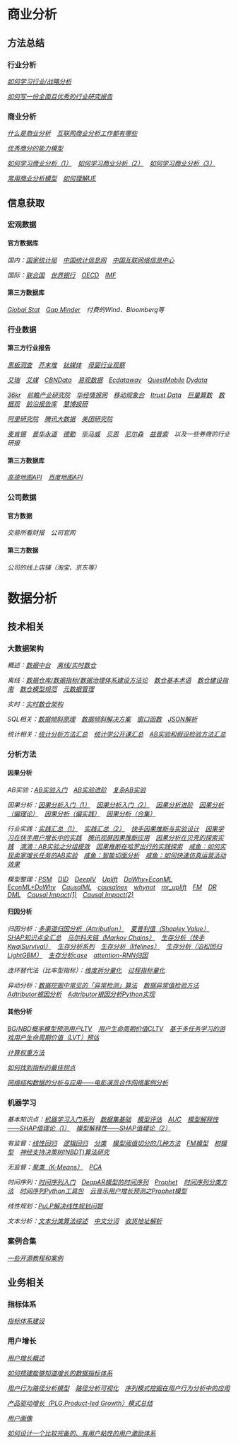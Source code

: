 
# 商业分析

## 方法总结

### 行业分析

*[如何学习行业/战略分析](https://mp.weixin.qq.com/s/q2f1yXQTYvq_OdqkHs69NA)*

*[如何写一份全面且优秀的行业研究报告](https://mp.weixin.qq.com/s/AtJpiE4tS0rTBSlnzer8ng)*

### 商业分析

*[什么是商业分析](https://mp.weixin.qq.com/s/VDJva2WWpqo5YRZQq0rbhA)&emsp;[互联网商业分析工作都有哪些](https://zhuanlan.zhihu.com/p/339530238)*

*[优秀商分的能力模型](https://mp.weixin.qq.com/s/Vgak3QWtvGKjtw4LBz0fYQ)*

*[如何学习商业分析（1）](https://mp.weixin.qq.com/s/G-zCa4DFUvWkyW3ORc_Z4w)&emsp;[如何学习商业分析（2）](https://mp.weixin.qq.com/s/UI5aa2SoBeGYS0Akzw8qMA)&emsp;[如何学习商业分析（3）](https://mp.weixin.qq.com/s/l1xKArhV4knLg8dYizeziw)*

*[常用商业分析模型](https://zhuanlan.zhihu.com/p/441831785)&emsp;[如何理解UE](https://zhuanlan.zhihu.com/p/21428408)*   

## 信息获取

### 宏观数据

#### 官方数据库

*国内：[国家统计局](https://data.stats.gov.cn/)&emsp;[中国统计信息网](http://www.tjcn.org/)&emsp;[中国互联网络信息中心](http://www.cnnic.net.cn/hlwfzyj/)*

*国际：[联合国](http://data.un.org/Explorer.aspx)&emsp;[世界银行](https://data.worldbank.org.cn/)&emsp;[OECD](https://data.oecd.org/home/)&emsp;[IMF](https://www.imf.org/en/Data)*

#### 第三方数据库

*[Global Stat](https://globalstat.eu/population/48/datatable/2015-2020)&emsp;[Gap Minder](https://www.gapminder.org/data/)&emsp;付费的Wind、Bloomberg等*

### 行业数据

#### 第三方行业报告

*[黑板洞查](https://www.heibandongcha.com/)&emsp;[芥末堆](https://www.jiemodui.com/T/42146.html)&emsp;[钛媒体](https://www.tmtpost.com/search?q=%E6%95%99%E8%82%B2&time=1637746811&code=20908d280ebaff8f85a4ba71915c62d9)&emsp;[母婴行业观察](http://www.myguancha.com/wjyzh.html)*

*[艾瑞](https://www.iresearch.com.cn/report.shtml)&emsp;[艾媒](https://www.iimedia.cn/#shuju)&emsp;[CBNData](https://www.cbndata.com/report)&emsp;[易观数据](https://www.analysys.cn/article/analysis/?p=1)&emsp;[Ecdataway](https://www.ecdataway.com/)&emsp;[QuestMobile](https://www.questmobile.com.cn/research/report-new)   [Dydata](https://www.dydata.io/)*

*[36kr](https://36kr.com/academe)&emsp;[前瞻产业研究院](https://bg.qianzhan.com/report/list/300.html)&emsp;[华经情报网](https://www.huaon.com/channel/trend/)&emsp;[移动观象台](http://mi.talkingdata.com/reports.html?category=all)&emsp;[Itrust Data](http://itrustdata.com/#publish)&emsp;[巨量算数](https://trendinsight.oceanengine.com/foresee/feature-story)&emsp;[数据观](http://www.cbdio.com/node_2782.htm)&emsp;[前沿报告库](https://wk.askci.com/ListTable/?typeId=7)&emsp;[慧博投研](http://www.hibor.com.cn/)*

*[阿里研究院](http://www.aliresearch.com/cn/special)&emsp;[腾讯大数据](https://data.qq.com/reports)&emsp;[美团研究院](https://about.meituan.com/research/report)*

*[麦肯锡](https://www.mckinsey.com.cn/insights/)&emsp;[普华永道](https://www.pwccn.com/zh/research-and-insights.html)&emsp;[德勤](https://www2.deloitte.com/cn/zh.html)&emsp;[毕马威](https://home.kpmg/cn/zh/home/insights.html)&emsp;[贝恩](https://www.bain.cn/new_list.php)&emsp;[尼尔森](https://www.nielsen.com/cn/zh/insights/)&emsp;[益普索](https://www.ipsos.com/zh-cn)&emsp;以及一些券商的行业研报*

#### 第三方数据库

*[高德地图API](https://lbs.amap.com/api/webservice/summary/)&emsp;[百度地图API](https://lbsyun.baidu.com/index.php?title=webapi)*

### 公司数据

#### 官方数据&emsp;

*交易所看财报&emsp;公司官网*

#### 第三方数据   

*公司的线上店铺（淘宝、京东等）*




# 数据分析

## 技术相关

### 大数据架构

*概述：[数据中台](https://zhuanlan.zhihu.com/p/386350937)&emsp;[离线/实时数仓](https://mp.weixin.qq.com/s/CKGCFBxA15qSAI3vPwQyCw)*

*离线：[数据仓库/数据指标/数据治理体系建设方法论](https://mp.weixin.qq.com/s/_GwIsY7ZRHzNB2jnsG-xhQ)&emsp;[数仓基本术语](https://mp.weixin.qq.com/s/puEoMCw25E07JePIUtFUmw)&emsp;[数仓建设指南](https://mp.weixin.qq.com/s/kZUqUzys_JDLyZrHXu227w)&emsp;[数仓模型规范](https://mp.weixin.qq.com/s/6csIOFGu4rq0AdebXRrMGw)&emsp;[元数据管理](https://mp.weixin.qq.com/s/RT8eK8e0E_D-ZUIJhzs5wA)*

*实时：[实时数仓架构](https://mp.weixin.qq.com/s/ulXyZ4wWOCXr21hWUynRXw)*

*SQL相关：[数据倾斜原理](https://mp.weixin.qq.com/s/hz_6io_ZybbOlmBQE4KSBQ)&emsp;[数据倾斜解决方案](https://mp.weixin.qq.com/s/EzwcPMhqklHK7rMEc-3iyw)&emsp;[窗口函数](https://mp.weixin.qq.com/s/ByAKgzFK_DvyrL7-jr7wVw)&emsp;[JSON解析](https://mp.weixin.qq.com/s/awCvlb9BzCRX-Da1_l1FYg)*

*统计相关：[统计分析方法汇总](https://mp.weixin.qq.com/s/cUklq8Har-LntVw8frvCqg)&emsp;[统计学公开课汇总](https://mp.weixin.qq.com/s/V27IlKUVI8L3DnkEaeoi3w)&emsp;[AB实验和假设检验方法汇总](https://zhuanlan.zhihu.com/p/432025060)*

### 分析方法

#### 因果分析

*AB实验：[AB实验入门](https://zhuanlan.zhihu.com/p/346602966)&emsp;[AB实验进阶](https://mattzheng.blog.csdn.net/article/details/121859706?spm=1001.2014.3001.5502)&emsp;[复杂AB实验](https://www.zhihu.com/question/20045543)*

*因果分析：[因果分析入门（1）](https://zhuanlan.zhihu.com/p/409609129)&emsp;[因果分析入门（2）](https://mp.weixin.qq.com/s/U3ZYultBAzhYqQIEky569w)&emsp;[因果分析进阶](https://mattzheng.blog.csdn.net/article/details/120097306?spm=1001.2014.3001.5502)&emsp;[因果分析（偏理论）](https://zhuanlan.zhihu.com/p/372399985)&emsp;[因果分析（偏实践）](https://mattzheng.blog.csdn.net/article/details/119855174?spm=1001.2014.3001.5502)&emsp;[因果分析（合集）](https://www.zhihu.com/column/c_1408014345809227776)*

*行业实践：[实践汇总（1）](https://mattzheng.blog.csdn.net/article/details/120083536?spm=1001.2014.3001.5502)&emsp;[实践汇总（2）](https://mattzheng.blog.csdn.net/article/details/120256633?spm=1001.2014.3001.5502)&emsp;[快手因果推断与实验设计](https://zhuanlan.zhihu.com/p/399274589)&emsp;[因果学习在快手用户增长中的实践](https://zhuanlan.zhihu.com/p/464712000)&emsp;[腾讯视屏因果推断应用](https://zhuanlan.zhihu.com/p/442046713)&emsp;[因果分析在贝壳的探索实践](https://zhuanlan.zhihu.com/p/458732022)&emsp;[滴滴：AB实验之分组提效](https://www.infoq.cn/article/ewfbx85efxzgbbfpkpz4)&emsp;[因果推断在哈罗出行的实践探索](https://mp.weixin.qq.com/s/Afy2FslN9K1u0tRMaorjMw)&emsp;[咸鱼：如何实现卖家增长任务的AB实验](https://zhuanlan.zhihu.com/p/398247426)&emsp;[咸鱼：智能切面分析](https://mp.weixin.qq.com/s/aZlNfph4e3E5MP9LNwvE3w)&emsp;[咸鱼：如何快速仿真运营活动效果](https://zhuanlan.zhihu.com/p/110356445)*

*模型整理：[PSM](https://mattzheng.blog.csdn.net/article/details/119887208?spm=1001.2014.3001.5502)&emsp;[DID](https://mattzheng.blog.csdn.net/article/details/119892129?spm=1001.2014.3001.5502)&emsp;[DeepIV](https://mattzheng.blog.csdn.net/article/details/120020123?spm=1001.2014.3001.5502)&emsp;[Uplift](https://mattzheng.blog.csdn.net/article/details/120154789?spm=1001.2014.3001.5502)&emsp;[DoWhy+EconML](https://zhuanlan.zhihu.com/p/362150318)&emsp;[EconML+DoWhy](https://zhuanlan.zhihu.com/p/367082187)&emsp;[CausalML](https://mattzheng.blog.csdn.net/article/details/120283264?spm=1001.2014.3001.5502)&emsp;[causalnex](https://mattzheng.blog.csdn.net/article/details/120528574?spm=1001.2014.3001.5502)&emsp;[whynot](https://mattzheng.blog.csdn.net/article/details/120567564?spm=1001.2014.3001.5502)&emsp;[mr_uplift](https://mattzheng.blog.csdn.net/article/details/120568453?spm=1001.2014.3001.5502)&emsp;[FM](https://mattzheng.blog.csdn.net/article/details/120891671?spm=1001.2014.3001.5502)&emsp;[DR](https://mattzheng.blog.csdn.net/article/details/122044767?spm=1001.2014.3001.5502)&emsp;[DML](https://mattzheng.blog.csdn.net/article/details/120784044?spm=1001.2014.3001.5502)&emsp;[Causal Impact(1)](https://mattzheng.blog.csdn.net/article/details/122103885?spm=1001.2014.3001.5502)&emsp;[Causal Impact(2)](https://mattzheng.blog.csdn.net/article/details/122198794?spm=1001.2014.3001.5502)*


#### 归因分析&emsp;

*归因分析：[多渠道归因分析（Attribution）](https://zhuanlan.zhihu.com/p/387614603)&emsp;[夏普利值（Shapley Value）](https://zhuanlan.zhihu.com/p/387614061)&emsp;[SHAP知识点全汇总](https://zhuanlan.zhihu.com/p/85791430)&emsp;[马尔科夫链（Markov Chains）](https://zhuanlan.zhihu.com/p/387614996)&emsp;[生存分析（快手KwaiSurvival）](https://zhuanlan.zhihu.com/p/389426693)&emsp;[生存分析系列](https://zhuanlan.zhihu.com/p/393396599)&emsp;[生存分析（lifelines）](https://zhuanlan.zhihu.com/p/393397719)&emsp;[生存分析（泊松回归LightGBM）](https://blog.csdn.net/sinat_26917383/article/details/119424965)&emsp;[生存分析case](https://mattzheng.blog.csdn.net/article/details/121145982?spm=1001.2014.3001.5502)&emsp;[attention-RNN归因](https://zhuanlan.zhihu.com/p/387611349)*

*连环替代法（比率型指标）：[维度拆分量化](https://zhuanlan.zhihu.com/p/145128051)&emsp;[过程指标量化](https://zhuanlan.zhihu.com/p/156843026)*

*异动分析：[数据挖掘中常见的「异常检测」算法](https://www.zhihu.com/question/280696035/answer/1692420999)&emsp;[数据异常值检验方法](https://mp.weixin.qq.com/s/JvcIkvxU5YBgWYH5cwVqow)&emsp;[Adtributor根因分析](https://zhuanlan.zhihu.com/p/345569713)&emsp;[Adtributor根因分析Python实现](https://zhuanlan.zhihu.com/p/345766378)*

#### 其他分析
*[BG/NBD概率模型预测用户LTV](https://zhuanlan.zhihu.com/p/391245292)&emsp;[用户生命周期价值CLTV](https://mattzheng.blog.csdn.net/article/details/116596955?spm=1001.2014.3001.5502)&emsp;[基于多任务学习的游戏用户生命周期价值（LVT）预估](https://zhuanlan.zhihu.com/p/348409645)*

*[计算权重方法](https://zhuanlan.zhihu.com/p/112667852)*

*[如何找到指标的最佳拐点](https://mattzheng.blog.csdn.net/article/details/121751480?spm=1001.2014.3001.5502)*

*[网络结构数据的分析与应用——电影演员合作网络案例分析](https://mp.weixin.qq.com/s/nXRYREDOQSpl3qBOi4tysw)*

### 机器学习

*基本知识点：[机器学习入门系列](https://mp.weixin.qq.com/s/WzwotLRYoUXgoTGkHRZyvg)&emsp;[数据集基础](https://zhuanlan.zhihu.com/p/295098381)&emsp;[模型评估](https://zhuanlan.zhihu.com/p/115668303)&emsp;[AUC](https://mattzheng.blog.csdn.net/article/details/120469597?spm=1001.2014.3001.5502)&emsp;[模型解释性——SHAP值理论（1）](https://mattzheng.blog.csdn.net/article/details/115400327?spm=1001.2014.3001.5502)&emsp;[模型解释性——SHAP值理论（2）](https://mattzheng.blog.csdn.net/article/details/115556182?spm=1001.2014.3001.5502)*

*有监督：[线性回归](https://zhuanlan.zhihu.com/p/80887841)&emsp;[逻辑回归](https://zhuanlan.zhihu.com/p/151036015)&emsp;[分类](https://zhuanlan.zhihu.com/p/270458779)&emsp;[模型阈值切分的几种方法](https://zhuanlan.zhihu.com/p/190215265)&emsp;[FM模型](https://zhuanlan.zhihu.com/p/145436595)&emsp;[树模型](https://zhuanlan.zhihu.com/p/339380585)&emsp;[神经支持决策树(NBDT)算法研究](https://mp.weixin.qq.com/s/HONeYHcSDqkZNnDuxgUrtg)*

*无监督：[聚类（K-Means）](https://zhuanlan.zhihu.com/p/158776162)&emsp;[PCA](https://download.csdn.net/download/weixin_38568548/13751363?spm=1001.2101.3001.6661.1&utm_medium=distribute.pc_relevant_t0.none-task-download-2%7Edefault%7ELandingCtr%7EPaid-1.queryctrv2&depth_1-utm_source=distribute.pc_relevant_t0.none-task-download-2%7Edefault%7ELandingCtr%7EPaid-1.queryctrv2&utm_relevant_index=1)*

*时间序列：[时间序列入门](https://mattzheng.blog.csdn.net/article/details/112792114?spm=1001.2014.3001.5502)&emsp;[DeapAR模型的时间序列](https://mattzheng.blog.csdn.net/article/details/112914631?spm=1001.2014.3001.5502)&emsp;[Prophet](https://mattzheng.blog.csdn.net/article/details/57419862?spm=1001.2014.3001.5502)&emsp;[时间序列分类方法](https://mp.weixin.qq.com/s/9P0sXYqdUOZ3-eiCG1gc9Q)&emsp;[时间序列Python工具包](https://mp.weixin.qq.com/s/pQz30Fc979l7gClys0g6Ag)&emsp;[云音乐用户增长预测之Prophet模型](https://mp.weixin.qq.com/s/FCqVJQpiK2qPHoIuvMwY7g)*

*线性规划：[PuLP解决线性规划问题](https://mattzheng.blog.csdn.net/article/details/116274144?spm=1001.2014.3001.5502)*

*文本分析：[文本分类算法综述](https://mp.weixin.qq.com/s/nwYDRoMKYZ0xal9bRXCfHw)&emsp;[中文分词](https://zhuanlan.zhihu.com/p/146792308)&emsp;[收货地址解析](https://mattzheng.blog.csdn.net/article/details/115327769?spm=1001.2014.3001.5502)*

### 案例合集
*[一些开源教程和案例](https://mp.weixin.qq.com/s/Ab0IQxTgcocWDmv7bViviQ)*

## 业务相关

### 指标体系
*[指标体系建设](https://mp.weixin.qq.com/s/xTnk3r5sDsoOJVsy4h35ZA)*

### 用户增长
*[用户增长概述](https://zhuanlan.zhihu.com/p/353255352)*

*[如何搭建能够知道增长的数据指标体系](https://zhuanlan.zhihu.com/p/156843026)*

*[用户行为路径分析模型](https://mp.weixin.qq.com/s/FqehNCf2NOTEONjCACa-3w)&emsp;[路径分析可视化](https://mp.weixin.qq.com/s/HZvDVo6ytUtDcOHvaZMSsg)&emsp;[序列模式挖掘在用户行为分析中的应用](https://zhuanlan.zhihu.com/p/90899635)*

*[产品驱动增长（PLG,Product-led Growth）模式总结](https://zhuanlan.zhihu.com/p/441151041)*

*[用户画像](https://zhuanlan.zhihu.com/p/140104236)*

*[如何设计一个比较完备的、有用户粘性的用户激励体系](https://www.zhihu.com/question/19575650/answer/52316347)*


